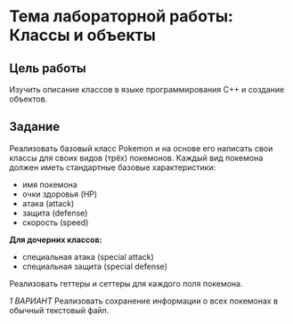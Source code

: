 # Тема лабораторной работы: Классы и объекты
## Цель работы
Изучить описание классов в языке программирования C++ и создание объектов.

## Задание
Реализовать базовый класс Pokemon и на основе его написать свои классы для своих видов (трёх) покемонов. Каждый вид покемона должен иметь стандартные базовые характеристики:

- имя покемона
- очки здоровья (HP)
- атака (attack)
- защита (defense)
- скорость (speed)

**Для дочерних классов:**
- специальная атака (special attack)
- специальная защита (special defense)

Реализовать геттеры и сеттеры для каждого поля покемона. 

*1 ВАРИАНТ*
Реализовать сохранение информации о всех покемонах в обычный текстовый файл.
